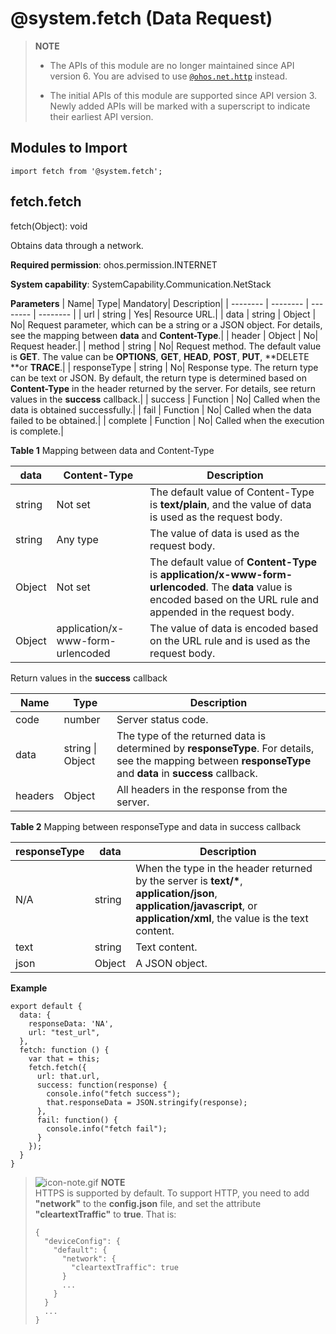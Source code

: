 # @system.fetch (Data Request)

> **NOTE**
>
> - The APIs of this module are no longer maintained since API version 6. You are advised to use [`@ohos.net.http`](js-apis-http.md) instead.
>
> - The initial APIs of this module are supported since API version 3. Newly added APIs will be marked with a superscript to indicate their earliest API version.


## Modules to Import


```
import fetch from '@system.fetch';
```


## fetch.fetch

fetch(Object): void

Obtains data through a network.

**Required permission**: ohos.permission.INTERNET

**System capability**: SystemCapability.Communication.NetStack

**Parameters**
| Name| Type| Mandatory| Description|
| -------- | -------- | -------- | -------- |
| url | string | Yes| Resource URL.|
| data | string \| Object | No| Request parameter, which can be a string or a JSON object. For details, see the mapping between **data** and **Content-Type**.|
| header | Object | No| Request header.|
| method | string | No| Request method. The default value is **GET**. The value can be **OPTIONS**, **GET**, **HEAD**, **POST**, **PUT**, **DELETE **or **TRACE**.|
| responseType | string | No| Response type. The return type can be text or JSON. By default, the return type is determined based on **Content-Type** in the header returned by the server. For details, see return values in the **success** callback.|
| success | Function | No| Called when the data is obtained successfully.|
| fail | Function | No| Called when the data failed to be obtained.|
| complete | Function | No| Called when the execution is complete.|

**Table 1** Mapping between data and Content-Type

| data | Content-Type | Description|
| -------- | -------- | -------- |
| string | Not set| The default value of Content-Type is **text/plain**, and the value of data is used as the request body.|
| string | Any type| The value of data is used as the request body.|
| Object | Not set| The default value of **Content-Type** is **application/x-www-form-urlencoded**. The **data** value is encoded based on the URL rule and appended in the request body.|
| Object | application/x-www-form-urlencoded | The value of data is encoded based on the URL rule and is used as the request body.|

Return values in the **success** callback

| Name| Type| Description|
| -------- | -------- | -------- |
| code | number | Server status code.|
| data | string \| Object | The type of the returned data is determined by **responseType**. For details, see the mapping between **responseType** and **data** in **success** callback.|
| headers | Object | All headers in the response from the server.|

**Table 2** Mapping between responseType and data in success callback

| responseType | data | Description|
| -------- | -------- | -------- |
| N/A| string | When the type in the header returned by the server is **text/\***, **application/json**, **application/javascript**, or **application/xml**, the value is the text content.|
| text | string | Text content.|
| json | Object | A JSON object.|

**Example**

```
export default {
  data: {
    responseData: 'NA',
    url: "test_url",
  },
  fetch: function () {
    var that = this;
    fetch.fetch({
      url: that.url,
      success: function(response) {
        console.info("fetch success");
        that.responseData = JSON.stringify(response);
      },
      fail: function() {
        console.info("fetch fail");
      }
    });
  }
}
```


> ![icon-note.gif](public_sys-resources/icon-note.gif) **NOTE**<br/>
>   HTTPS is supported by default. To support HTTP, you need to add **"network"** to the **config.json** file, and set the attribute **"cleartextTraffic"** to **true**. That is:
>   
> ```
> {
>   "deviceConfig": {
>     "default": {
>       "network": {
>         "cleartextTraffic": true
>       }
>       ...
>     }
>   }
>   ...
> }
> ```
